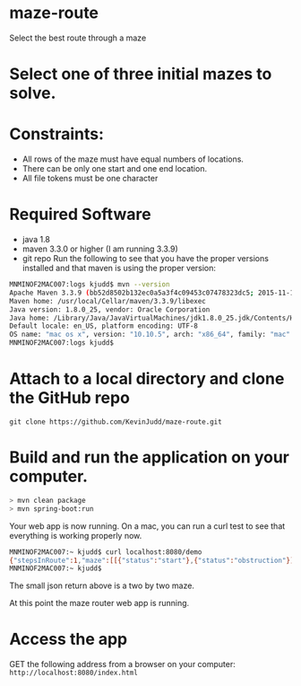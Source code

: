 # maze-route
Select the best route through a maze

#  Select one of three initial mazes to solve.

#  Constraints:

*  All rows of the maze must have equal numbers of locations.
*  There can be only one start and one end location.
*  All file tokens must be one character

# Required Software

*  java 1.8
*  maven 3.3.0 or higher (I am running 3.3.9)
*  git repo
Run the following to see that you have the proper versions installed and that maven is using the proper version:
```bash
MNMINOF2MAC007:logs kjudd$ mvn --version
Apache Maven 3.3.9 (bb52d8502b132ec0a5a3f4c09453c07478323dc5; 2015-11-10T10:41:47-06:00)
Maven home: /usr/local/Cellar/maven/3.3.9/libexec
Java version: 1.8.0_25, vendor: Oracle Corporation
Java home: /Library/Java/JavaVirtualMachines/jdk1.8.0_25.jdk/Contents/Home/jre
Default locale: en_US, platform encoding: UTF-8
OS name: "mac os x", version: "10.10.5", arch: "x86_64", family: "mac"
MNMINOF2MAC007:logs kjudd$
```
# Attach to a local directory and clone the GitHub repo
  `git clone https://github.com/KevinJudd/maze-route.git`

# Build and run the application on your computer.
```bash
> mvn clean package
> mvn spring-boot:run
```

Your web app is now running.
On a mac, you can run a curl test to see that everything is working properly now.
```bash
MNMINOF2MAC007:~ kjudd$ curl localhost:8080/demo
{"stepsInRoute":1,"maze":[[{"status":"start"},{"status":"obstruction"}],[{"status":"obstruction"},{"status":"end"}]]}MNMINOF2MAC007:~ kjudd$
MNMINOF2MAC007:~ kjudd$
```
The small json return above is a two by two maze.

At this point the maze router web app is running.

# Access the app
 GET the following address from a browser on your computer:
`http://localhost:8080/index.html`


